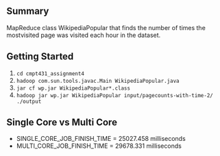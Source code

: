 ## Summary

MapReduce class WikipediaPopular that finds the number of times the mostvisited page was visited each hour in the dataset.

## Getting Started

1. `cd cmpt431_assignment4`
2. `hadoop com.sun.tools.javac.Main WikipediaPopular.java`
3. `jar cf wp.jar WikipediaPopular*.class`
4. `hadoop jar wp.jar WikipediaPopular input/pagecounts-with-time-2/ ./output`

## Single Core vs Multi Core

- SINGLE_CORE_JOB_FINISH_TIME = 25027.458 milliseconds
- MULTI_CORE_JOB_FINISH_TIME = 29678.331 milliseconds
